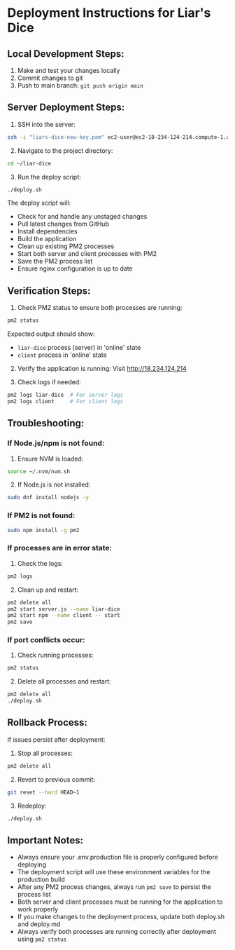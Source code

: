 # Deployment Instructions for Liar's Dice

## Local Development Steps:

1. Make and test your changes locally
2. Commit changes to git
3. Push to main branch: `git push origin main`

## Server Deployment Steps:

1. SSH into the server:
```bash
ssh -i "liars-dice-new-key.pem" ec2-user@ec2-18-234-124-214.compute-1.amazonaws.com
```

2. Navigate to the project directory:
```bash
cd ~/liar-dice
```

3. Run the deploy script:
```bash
./deploy.sh
```

The deploy script will:
- Check for and handle any unstaged changes
- Pull latest changes from GitHub
- Install dependencies
- Build the application
- Clean up existing PM2 processes
- Start both server and client processes with PM2
- Save the PM2 process list
- Ensure nginx configuration is up to date

## Verification Steps:

1. Check PM2 status to ensure both processes are running:
```bash
pm2 status
```
Expected output should show:
- `liar-dice` process (server) in 'online' state
- `client` process in 'online' state

2. Verify the application is running: Visit http://18.234.124.214

3. Check logs if needed:
```bash
pm2 logs liar-dice  # For server logs
pm2 logs client     # For client logs
```

## Troubleshooting:

### If Node.js/npm is not found:
1. Ensure NVM is loaded:
```bash
source ~/.nvm/nvm.sh
```

2. If Node.js is not installed:
```bash
sudo dnf install nodejs -y
```

### If PM2 is not found:
```bash
sudo npm install -g pm2
```

### If processes are in error state:
1. Check the logs:
```bash
pm2 logs
```

2. Clean up and restart:
```bash
pm2 delete all
pm2 start server.js --name liar-dice
pm2 start npm --name client -- start
pm2 save
```

### If port conflicts occur:
1. Check running processes:
```bash
pm2 status
```

2. Delete all processes and restart:
```bash
pm2 delete all
./deploy.sh
```

## Rollback Process:

If issues persist after deployment:

1. Stop all processes:
```bash
pm2 delete all
```

2. Revert to previous commit:
```bash
git reset --hard HEAD~1
```

3. Redeploy:
```bash
./deploy.sh
```

## Important Notes:

- Always ensure your .env.production file is properly configured before deploying
- The deployment script will use these environment variables for the production build
- After any PM2 process changes, always run `pm2 save` to persist the process list
- Both server and client processes must be running for the application to work properly
- If you make changes to the deployment process, update both deploy.sh and deploy.md
- Always verify both processes are running correctly after deployment using `pm2 status`
